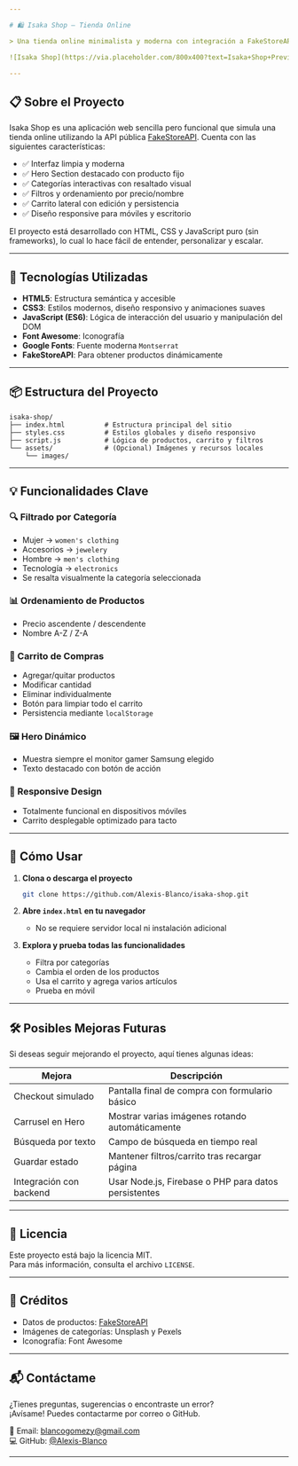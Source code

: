 ```yaml
---

# 🛍️ Isaka Shop – Tienda Online

> Una tienda online minimalista y moderna con integración a FakeStoreAPI, carrito lateral y filtrado por categorías.

![Isaka Shop](https://via.placeholder.com/800x400?text=Isaka+Shop+Preview) *(Puedes reemplazar esto con una captura real de tu proyecto)*

---
```


## 📋 Sobre el Proyecto

Isaka Shop es una aplicación web sencilla pero funcional que simula una tienda online utilizando la API pública [FakeStoreAPI](https://fakestoreapi.com). Cuenta con las siguientes características:

- ✅ Interfaz limpia y moderna
- ✅ Hero Section destacado con producto fijo
- ✅ Categorías interactivas con resaltado visual
- ✅ Filtros y ordenamiento por precio/nombre
- ✅ Carrito lateral con edición y persistencia
- ✅ Diseño responsive para móviles y escritorio

El proyecto está desarrollado con HTML, CSS y JavaScript puro (sin frameworks), lo cual lo hace fácil de entender, personalizar y escalar.

---

## 🧰 Tecnologías Utilizadas

- **HTML5**: Estructura semántica y accesible
- **CSS3**: Estilos modernos, diseño responsivo y animaciones suaves
- **JavaScript (ES6)**: Lógica de interacción del usuario y manipulación del DOM
- **Font Awesome**: Iconografía
- **Google Fonts**: Fuente moderna `Montserrat`
- **FakeStoreAPI**: Para obtener productos dinámicamente

---

## 📦 Estructura del Proyecto

```
isaka-shop/
├── index.html          # Estructura principal del sitio
├── styles.css          # Estilos globales y diseño responsivo
├── script.js           # Lógica de productos, carrito y filtros
└── assets/             # (Opcional) Imágenes y recursos locales
    └── images/
```

---

## 💡 Funcionalidades Clave

### 🔍 Filtrado por Categoría
- Mujer → `women's clothing`
- Accesorios → `jewelery`
- Hombre → `men's clothing`
- Tecnología → `electronics`
- Se resalta visualmente la categoría seleccionada

### 📊 Ordenamiento de Productos
- Precio ascendente / descendente
- Nombre A-Z / Z-A

### 🛒 Carrito de Compras
- Agregar/quitar productos
- Modificar cantidad
- Eliminar individualmente
- Botón para limpiar todo el carrito
- Persistencia mediante `localStorage`

### 🖼️ Hero Dinámico
- Muestra siempre el monitor gamer Samsung elegido
- Texto destacado con botón de acción

### 📱 Responsive Design
- Totalmente funcional en dispositivos móviles
- Carrito desplegable optimizado para tacto

---

## 🚀 Cómo Usar

1. **Clona o descarga el proyecto**
   ```bash
   git clone https://github.com/Alexis-Blanco/isaka-shop.git
   ```

2. **Abre `index.html` en tu navegador**
   - No se requiere servidor local ni instalación adicional

3. **Explora y prueba todas las funcionalidades**
   - Filtra por categorías
   - Cambia el orden de los productos
   - Usa el carrito y agrega varios artículos
   - Prueba en móvil

---

## 🛠️ Posibles Mejoras Futuras

Si deseas seguir mejorando el proyecto, aquí tienes algunas ideas:

| Mejora | Descripción |
|-------|-------------|
| Checkout simulado | Pantalla final de compra con formulario básico |
| Carrusel en Hero | Mostrar varias imágenes rotando automáticamente |
| Búsqueda por texto | Campo de búsqueda en tiempo real |
| Guardar estado | Mantener filtros/carrito tras recargar página |
| Integración con backend | Usar Node.js, Firebase o PHP para datos persistentes |

---

## 📄 Licencia

Este proyecto está bajo la licencia MIT.  
Para más información, consulta el archivo `LICENSE`.

---

## 🙌 Créditos

- Datos de productos: [FakeStoreAPI](https://fakestoreapi.com)
- Imágenes de categorías: Unsplash y Pexels
- Iconografía: Font Awesome

---

## 📬 Contáctame

¿Tienes preguntas, sugerencias o encontraste un error?  
¡Avísame! Puedes contactarme por correo o GitHub.

📧 Email: blancogomezy@gmail.com  
💻 GitHub: [@Alexis-Blanco](https://github.com/Alexis-Blanco)

---